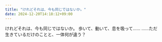 ```yaml
---
title: "けれどそれは、今も同じではないか。"
date: 2024-12-20T14:18:12+09:00
---
```

けれどそれは、今も同じではないか。
歩いて、動いて、息を吸って……
……ただ生きているだけのことと、一体何が違う？
